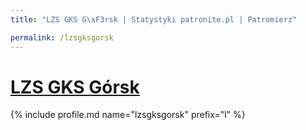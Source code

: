 ```yaml
---
title: "LZS GKS G\xF3rsk | Statystyki patronite.pl | Patromierz"

permalink: /lzsgksgorsk
---
```


# [LZS GKS Górsk](https://patronite.pl/lzsgksgorsk)

{% include profile.md name="lzsgksgorsk" prefix="l" %}

